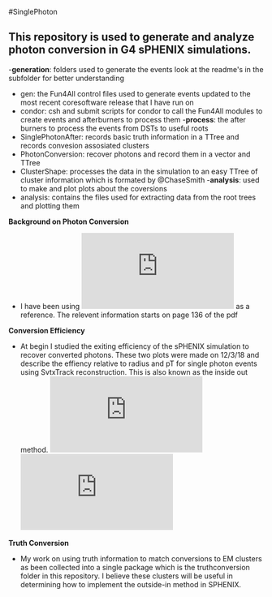 #SinglePhoton
## This repository is used to generate and analyze photon conversion in G4 sPHENIX simulations.
-**generation**: folders used to generate the events look at the readme's in the subfolder for better understanding 
- gen: the Fun4All control files used to generate events updated to the most recent coresoftware release that I have run on 
- condor: csh and submit scripts for condor to call the Fun4All modules to create events and afterburners to process them
-**process**: the after burners to process the events from DSTs to useful roots 
- SinglePhotonAfter: records basic truth information in a TTree and records convesion assosiated clusters
- PhotonConversion: recover photons and record them in a vector and TTree
- ClusterShape: processes the data in the simulation to an easy TTree of cluster information which is formated by @ChaseSmith
-**analysis**: used to make and plot plots about the coversions 
- analysis: contains the files used for extracting data from the root trees and plotting them

**Background on Photon Conversion**
- I have been using ![this ATLAS paper](https://github.com/FrancescoVassalli/SinglePhoton/files/2742038/4layerRecopT.pdf) as a reference. The relevent information starts on page 136 of the pdf

**Conversion Efficiency** 
- At begin I studied the exiting efficiency of the sPHENIX simulation to recover converted photons. These two plots were made on 12/3/18 and describe the effiency relative to radius and pT for single photon events using SvtxTrack reconstruction. This is also known as the inside out method. 
![pT](https://github.com/FrancescoVassalli/SinglePhoton/files/2742038/4layerRecopT.pdf)
![radius](https://github.com/FrancescoVassalli/SinglePhoton/files/2742038/4layerRecoR.pdf)

**Truth Conversion**
- My work on using truth information to match conversions to EM clusters as been collected into a single package which is the truthconversion folder in this repository. I believe these clusters will be useful in determining how to implement the outside-in method in SPHENIX. 
